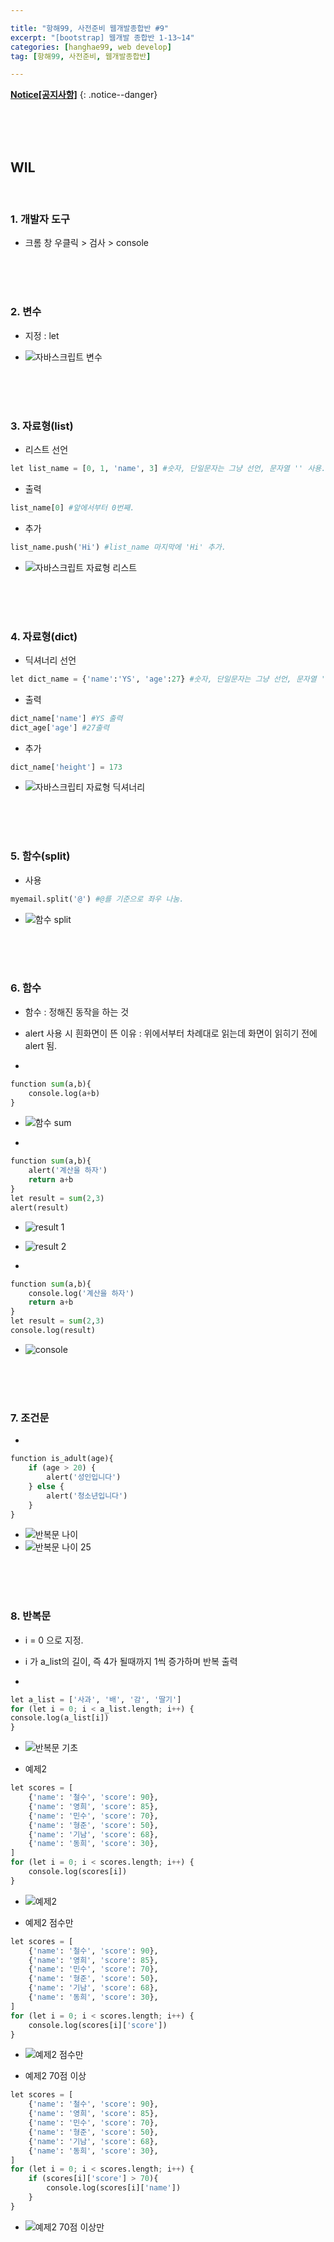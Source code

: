 ```yaml
--- 

title: "항해99, 사전준비 웹개발종합반 #9" 
excerpt: "[bootstrap] 웹개발 종합반 1-13~14" 
categories: [hanghae99, web develop]
tag: [항해99, 사전준비, 웹개발종합반] 

---
```


**[Notice[공지사항]](https://lilclown97.github.io/categories/#notice)**
{: .notice--danger}

<br><br><br>

## WIL 

<br>

### 1. 개발자 도구

- 크롬 창 우클릭 > 검사 > console

<br><br><br>

### 2. 변수

- 지정 : let

- ![자바스크립트 변수](https://user-images.githubusercontent.com/98236458/163785076-deeb1f8c-a57e-4582-abc2-cd4dcd3aa256.PNG)

<br><br><br>

### 3. 자료형(list)

- 리스트 선언
```python
let list_name = [0, 1, 'name', 3] #숫자, 단일문자는 그냥 선언, 문자열 '' 사용.
```
- 출력
```python
list_name[0] #앞에서부터 0번째.
```
- 추가
```python
list_name.push('Hi') #list_name 마지막에 'Hi' 추가.
```

- ![자바스크립트 자료형 리스트](https://user-images.githubusercontent.com/98236458/163785743-efea43fa-142c-495f-8d68-bd8c670f298d.PNG)

<br><br><br>

### 4. 자료형(dict)

- 딕셔너리 선언
```python
let dict_name = {'name':'YS', 'age':27} #숫자, 단일문자는 그냥 선언, 문자열 '' 사용.
```
- 출력
```python
dict_name['name'] #YS 출력
dict_age['age'] #27출력
```
- 추가
```python
dict_name['height'] = 173
```

- ![자바스크립티 자료형 딕셔너리](https://user-images.githubusercontent.com/98236458/163788540-064caae1-615c-4b64-84ed-83a40f8b0566.PNG)

<br><br><br>

### 5. 함수(split)

- 사용
```python
myemail.split('@') #@를 기준으로 좌우 나눔.
```
- ![함수 split](https://user-images.githubusercontent.com/98236458/163789599-189b030e-d857-422f-be75-ec124423417e.PNG)

<br><br><br>

### 6. 함수

- 함수 : 정해진 동작을 하는 것
- alert 사용 시 흰화면이 뜬 이유 : 위에서부터 차례대로 읽는데 화면이 읽히기 전에 alert 됨.

- 
```python
function sum(a,b){
    console.log(a+b)
}
```
- ![함수 sum](https://user-images.githubusercontent.com/98236458/163793972-e359fd1e-372c-435d-835d-272dfab030aa.PNG)

- 
```python
function sum(a,b){
    alert('계산을 하자')
    return a+b
}
let result = sum(2,3)
alert(result)
```
- ![result 1](https://user-images.githubusercontent.com/98236458/163794336-322758a5-b24f-4e32-92f5-5e23eea4716e.PNG)
- ![result 2](https://user-images.githubusercontent.com/98236458/163794362-034fcd73-9e72-4663-b4fa-700a1ce5706c.PNG)

- 
```python
function sum(a,b){
    console.log('계산을 하자')
    return a+b
}
let result = sum(2,3)
console.log(result)
```
- ![console](https://user-images.githubusercontent.com/98236458/163794714-4f4c5d40-d61c-43a8-9972-d39ef234b4e4.PNG)

<br><br><br>

### 7. 조건문

- 
```python
function is_adult(age){
    if (age > 20) {
        alert('성인입니다')
    } else {
        alert('청소년입니다')
    }
}
```
- ![반복문 나이](https://user-images.githubusercontent.com/98236458/163798156-8b7c6f5f-b025-465f-83b7-f6613287546d.PNG)
- ![반복문 나이 25](https://user-images.githubusercontent.com/98236458/163798173-911897a0-ba20-46b6-90a2-10bc1b193451.PNG)

<br><br><br>

### 8. 반복문

- i = 0 으로 지정.
- i 가 a_list의 길이, 즉 4가 될때까지 1씩 증가하며 반복 출력

- 
```python
let a_list = ['사과', '배', '감', '딸기']
for (let i = 0; i < a_list.length; i++) {
console.log(a_list[i])
}
```
- ![반복문 기초](https://user-images.githubusercontent.com/98236458/163799036-595ad462-59d3-4739-bcc5-87a16356e2f4.PNG)

- 예제2
```python
let scores = [
    {'name': '철수', 'score': 90},
    {'name': '영희', 'score': 85},
    {'name': '민수', 'score': 70},
    {'name': '형준', 'score': 50},
    {'name': '기남', 'score': 68},
    {'name': '동희', 'score': 30},
]
for (let i = 0; i < scores.length; i++) {
    console.log(scores[i])
}
```
- ![예제2](https://user-images.githubusercontent.com/98236458/163799351-3a7c752e-1d13-4873-b2a6-9f0649e90257.PNG)

- 예제2 점수만
```python
let scores = [
    {'name': '철수', 'score': 90},
    {'name': '영희', 'score': 85},
    {'name': '민수', 'score': 70},
    {'name': '형준', 'score': 50},
    {'name': '기남', 'score': 68},
    {'name': '동희', 'score': 30},
]
for (let i = 0; i < scores.length; i++) {
    console.log(scores[i]['score'])
}
```
- ![예제2 점수만](https://user-images.githubusercontent.com/98236458/163799908-458c7c7d-819a-440e-91e0-9fe49cd1cefb.PNG)

- 예제2 70점 이상
```python
let scores = [
    {'name': '철수', 'score': 90},
    {'name': '영희', 'score': 85},
    {'name': '민수', 'score': 70},
    {'name': '형준', 'score': 50},
    {'name': '기남', 'score': 68},
    {'name': '동희', 'score': 30},
]
for (let i = 0; i < scores.length; i++) {
    if (scores[i]['score'] > 70){
        console.log(scores[i]['name'])
    }
}
```
- ![예제2 70점 이상만](https://user-images.githubusercontent.com/98236458/163800438-95584ee2-5d9f-47cd-8423-3df322662afb.PNG)
